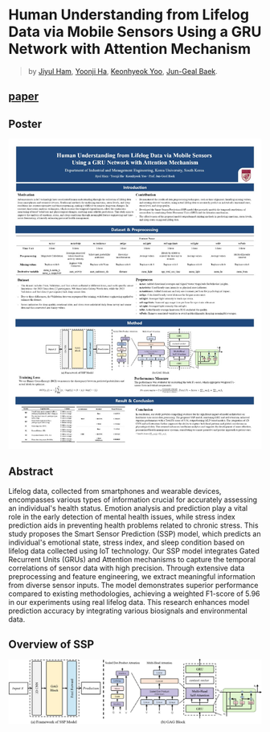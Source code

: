 # Human Understanding from Lifelog Data via Mobile Sensors Using a GRU Network with Attention Mechanism
>
> by [Jiyul Ham](), [Yoonji Ha](), [Keonhyeok Yoo](), [Jun-Geal Baek]().

## [paper]()

## Poster
![poster](https://github.com/YUL-git/SSP_Smart-Sensor-Prediction/blob/main/asset/Poster.JPG)

## Abstract
Lifelog data, collected from smartphones and wearable devices, encompasses various types of information crucial for accurately assessing an individual's health status. Emotion analysis and prediction play a vital role in the early detection of mental health issues, while stress index prediction aids in preventing health problems related to chronic stress. This study proposes the Smart Sensor Prediction (SSP) model, which predicts an individual's emotional state, stress index, and sleep condition based on lifelog data collected using IoT technology. Our SSP model integrates Gated Recurrent Units (GRUs) and Attention mechanisms to capture the temporal correlations of sensor data with high precision. Through extensive data preprocessing and feature engineering, we extract meaningful information from diverse sensor inputs. The model demonstrates superior performance compared to existing methodologies, achieving a weighted F1-score of 5.96 in our experiments using real lifelog data. This research enhances model prediction accuracy by integrating various biosignals and environmental data.  

## Overview of SSP
![overview](https://github.com/YUL-git/SSP_Smart-Sensor-Prediction/blob/main/asset/SSP_model.png)


